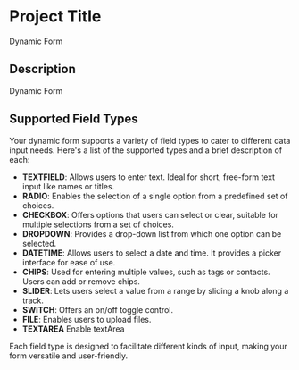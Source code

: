 # Project Title
Dynamic Form

## Description
Dynamic Form

## Supported Field Types

Your dynamic form supports a variety of field types to cater to different data input needs. Here's a list of the supported types and a brief description of each:

- **TEXTFIELD**: Allows users to enter text. Ideal for short, free-form text input like names or titles.
- **RADIO**: Enables the selection of a single option from a predefined set of choices.
- **CHECKBOX**: Offers options that users can select or clear, suitable for multiple selections from a set of choices.
- **DROPDOWN**: Provides a drop-down list from which one option can be selected.
- **DATETIME**: Allows users to select a date and time. It provides a picker interface for ease of use.
- **CHIPS**: Used for entering multiple values, such as tags or contacts. Users can add or remove chips.
- **SLIDER**: Lets users select a value from a range by sliding a knob along a track.
- **SWITCH**: Offers an on/off toggle control.
- **FILE**: Enables users to upload files.
- **TEXTAREA** Enable textArea

Each field type is designed to facilitate different kinds of input, making your form versatile and user-friendly.
